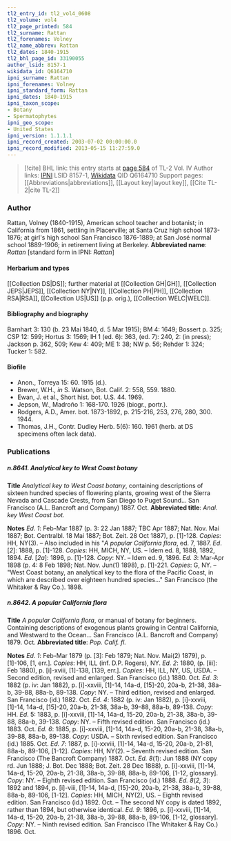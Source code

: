 ```yaml
---
tl2_entry_id: tl2_vol4_0608
tl2_volume: vol4
tl2_page_printed: 584
tl2_surname: Rattan
tl2_forenames: Volney
tl2_name_abbrev: Rattan
tl2_dates: 1840-1915
tl2_bhl_page_id: 33190055
author_lsid: 8157-1
wikidata_id: Q6164710
ipni_surname: Rattan
ipni_forenames: Volney
ipni_standard_form: Rattan
ipni_dates: 1840-1915
ipni_taxon_scope: 
- Botany
- Spermatophytes
ipni_geo_scope: 
- United States
ipni_version: 1.1.1.1
ipni_record_created: 2003-07-02 00:00:00.0
ipni_record_modified: 2013-05-15 11:27:59.0
---
```


> [!cite] BHL link: this entry starts at [page 584](https://www.biodiversitylibrary.org/page/33190055) of TL-2 Vol. IV
> Author links: [IPNI](https://www.ipni.org/a/8157-1) LSID 8157-1, [Wikidata](https://www.wikidata.org/wiki/Q6164710) QID Q6164710
> Support pages: [[Abbreviations|abbreviations]], [[Layout key|layout key]], [[Cite TL-2|cite TL-2]]

### Author

Rattan, Volney (1840-1915), American school teacher and botanist; in California from 1861, settling in Placerville; at Santa Cruz high school 1873-1876; at girl's high school San Francisco 1876-1889; at San José normal school 1889-1906; in retirement living at Berkeley. 
**Abbreviated name**: *Rattan* \[standard form in IPNI: *Rattan*\]

#### Herbarium and types

[[Collection DS|DS]]; further material at [[Collection GH|GH]], [[Collection JEPS|JEPS]], [[Collection NY|NY]], [[Collection PH|PH]], [[Collection RSA|RSA]], [[Collection US|US]] (p.p. orig.), [[Collection WELC|WELC]].

#### Bibliography and biography

Barnhart 3: 130 (b. 23 Mai 1840, d. 5 Mar 1915); BM 4: 1649; Bossert p. 325; CSP 12: 599; Hortus 3: 1569; IH 1 (ed. 6): 363, (ed. 7): 240, 2: (in press); Jackson p. 362, 509; Kew 4: 409; ME 1: 38; NW p. 56; Rehder 1: 324; Tucker 1: 582.

#### Biofile

- Anon., Torreya 15: 60. 1915 (d.).
- Brewer, W.H., *in* S. Watson, Bot. Calif. 2: 558, 559. 1880.
- Ewan, J. et al., Short hist. bot. U.S. 44. 1969.
- Jepson, W., Madroño 1: 168-170. 1926 (biogr., portr.).
- Rodgers, A.D., Amer. bot. 1873-1892, p. 215-216, 253, 276, 280, 300. 1944.
- Thomas, J.H., Contr. Dudley Herb. 5(6): 160. 1961 (herb. at DS specimens often lack data).

### Publications

##### n.8641. Analytical key to West Coast botany

**Title**
*Analytical key to West Coast botany*, containing descriptions of sixteen hundred species of flowering plants, growing west of the Sierra Nevada and Cascade Crests, from San Diego to Puget Sound... San Francisco (A.L. Bancroft and Company) 1887. Oct.
**Abbreviated title**: *Anal. key West Coast bot.*

**Notes**
*Ed. 1*: Feb-Mar 1887 (p. 3: 22 Jan 1887; TBC Apr 1887; Nat. Nov. Mai 1887; Bot. Centralbl. 18 Mai 1887; Bot. Zeit. 28 Oct 1887), p. \[1\]-128. *Copies*: HH, NY(3). – Also included in his "*A popular California flora*, ed. 7, 1887.
*Ed*. \[*2*\]: 1888, p. \[1\]-128. *Copies*: HH, MICH, NY, US. – Idem ed. 8, 1888, 1892, 1894.
*Ed*. \[*2a*\]: 1896, p. \[1\]-128. *Copy*: NY. – Idem ed. 9, 1896.
*Ed. 3*: Mar-Apr 1898 (p. 4: 8 Feb 1898; Nat. Nov. Jun(1) 1898), p. \[1\]-221. *Copies*: G, NY. – "West Coast botany, an analytical key to the flora of the Pacific Coast, in which are described over eighteen hundred species..." San Francisco (the Whitaker & Ray Co.). 1898.

##### n.8642. A popular California flora

**Title**
*A popular California flora*, or manual of botany for beginners. Containing descriptions of exogenous plants growing in Central California, and Westward to the Ocean... San Francisco (A.L. Bancroft and Company) 1879. Oct.
**Abbreviated title**: *Pop. Calif. fl.*

**Notes**
*Ed. 1*: Feb-Mar 1879 (p. \[3\]: Feb 1879; Nat. Nov. Mai(2) 1879), p. \[1\]-106, \[1, err.\].
*Copies*: HH, ILL (inf. D.P. Rogers), NY.
*Ed. 2*: 1880, (p. \[iii\]: Feb 1880), p. \[i\]-xviii, \[1\]-138, \[139, err.\]. *Copies*: HH, ILL, NY, US, USDA. – Second edition, revised and enlarged. San Francisco (id.) 1880. Oct.
*Ed. 3*: 1882 (p. iv: Jan 1882), p. \[i\]-xxviii, \[1\]-14, 14a-d, \[15\]-20, 20a-b, 21-38, 38a-b, 39-88, 88a-b, 89-138. *Copy*: NY. – Third edition, revised and enlarged. San Francisco (id.) 1882. Oct.
*Ed. 4*: 1882 (p. iv: Jan 1882), p. \[i\]-xxviii, \[1\]-14, 14a-d, \[15\]-20, 20a-b, 21-38, 38a-b, 39-88, 88a-b, 89-138. *Copy*: HH.
*Ed*. 5: 1883, p. \[i\]-xxviii, \[1\]-14, 14a-d, 15-20, 20a-b, 21-38, 38a-b, 39-88, 88a-b, 39-138.
*Copy*: NY. – Fifth revised edition. San Francisco (id.) 1883. Oct.
*Ed. 6*: 1885, p. \[i\]-xxviii, \[1\]-14, 14a-d, 15-20, 20a-b, 21-38, 38a-b, 39-88, 88a-b, 89-138.
*Copy*: USDA. – Sixth revised edition. San Francisco (id.) 1885. Oct.
*Ed. 7*: 1887, p. \[i\]-xxviii, \[1\]-14, 14a-d, 15-20, 20a-b, 21-81, 88a-b, 89-106, \[1-12\].
*Copies*: HH, NY(2). – Seventh revised edition. San Francisco (The Bancroft Company) 1887. Oct.
*Ed. 8*(*1*): Jun 1888 (NY copy rd. Jun 1888; J. Bot. Dec 1888; Bot. Zeit. 28 Dec 1888), p. \[i\]-xxviii, \[1\]-14, 14a-d, 15-20, 20a-b, 21-38, 38a-b, 39-88, 88a-b, 89-106, \[1-12, glossary\]. *Copy*: NY. – Eighth revised edition. San Francisco (id.) 1888.
*Ed. 8*(*2, 3*): 1892 and 1894, p. \[i\]-viii, \[1\]-14, 14a-d, \[15\]-20, 20a-b, 21-38, 38a-b, 39-88, 88a-b, 89-106, \[1-12\]. *Copies*: HH, MICH, NY(2), US. – Eighth revised edition. San Francisco (id.) 1892. Oct. – The second NY copy is dated 1892, rather than 1894, but otherwise identical.
*Ed. 9*: 1896, p. \[i\]-xxviii, \[1\]-14, 14a-d, 15-20, 20a-b, 21-38, 38a-b, 39-88, 88a-b, 89-106, \[1-12, glossary\]. *Copy*: NY. – Ninth revised edition. San Francisco (The Whitaker & Ray Co.) 1896. Oct.

